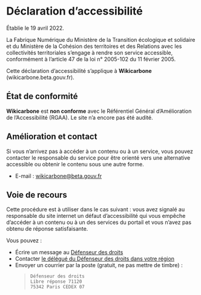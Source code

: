 # Déclaration d’accessibilité

Établie le 19 avril 2022.

La Fabrique Numérique du Ministère de la Transition écologique et solidaire et du Ministère de la Cohésion
des territoires et des Relations avec les collectivités territoriales s’engage à rendre son service
accessible, conformément à l’article 47 de la loi n° 2005-102 du 11 février 2005.

Cette déclaration d’accessibilité s’applique à **Wikicarbone** (wikicarbone.beta.gouv.fr).

## État de conformité

**Wikicarbone** est **non conforme** avec le Référentiel Général d’Amélioration de l’Accessibilité (RGAA).
Le site n’a encore pas été audité.

## Amélioration et contact

Si vous n’arrivez pas à accéder à un contenu ou à un service, vous pouvez contacter le responsable du service
pour être orienté vers une alternative accessible ou obtenir le contenu sous une autre forme.

* E-mail : [wikicarbone@beta.gouv.fr](mailto:wikicarbone@beta.gouv.fr?Subject=Accessibilité)

## Voie de recours

Cette procédure est à utiliser dans le cas suivant : vous avez signalé au responsable du site internet
un défaut d’accessibilité qui vous empêche d’accéder à un contenu ou à un des services du portail et vous
n’avez pas obtenu de réponse satisfaisante.

Vous pouvez :

* Écrire un message au [Défenseur des droits](https://formulaire.defenseurdesdroits.fr/)
* Contacter [le délégué du Défenseur des droits dans votre région](https://www.defenseurdesdroits.fr/saisir/delegues)
* Envoyer un courrier par la poste (gratuit, ne pas mettre de timbre) :
  >     Défenseur des droits
  >     Libre réponse 71120
  >     75342 Paris CEDEX 07

